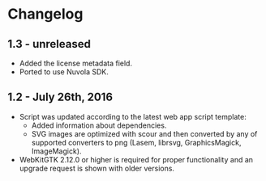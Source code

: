 Changelog
=========

1.3 - unreleased
---------------------

  * Added the license metadata field.
  * Ported to use Nuvola SDK.

1.2 - July 26th, 2016
---------------------

  * Script was updated according to the latest web app script template:
      * Added information about dependencies.
      * SVG images are optimized with scour and then converted by any of supported converters to png
        (Lasem, librsvg, GraphicsMagick, ImageMagick).
  * WebKitGTK 2.12.0 or higher is required for proper functionality and an upgrade request is shown with older versions.
